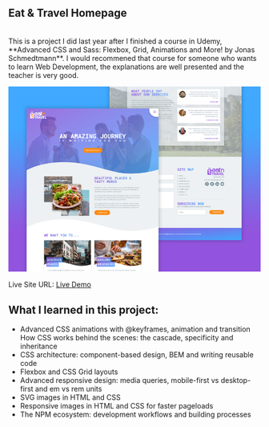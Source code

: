 ## Eat & Travel Homepage
<br />
This is a project I did last year after I finished a course in Udemy, **Advanced CSS and Sass: Flexbox, Grid, Animations and More! by Jonas Schmedtmann**. I would recommened that course for someone who wants to learn Web Development, the explanations are well presented and the teacher is very good.

![](project-preview.jpg)

Live Site URL: [Live Demo](https://kennyestrella-eat-and-travel.netlify.app/)

## What I learned in this project:

- Advanced CSS animations with @keyframes, animation and transition
How CSS works behind the scenes: the cascade, specificity and inheritance
- CSS architecture: component-based design, BEM and writing reusable code
- Flexbox and CSS Grid layouts
- Advanced responsive design: media queries, mobile-first vs desktop-first and em vs rem units
- SVG images in HTML and CSS
- Responsive images in HTML and CSS for faster pageloads
- The NPM ecosystem: development workflows and building processes